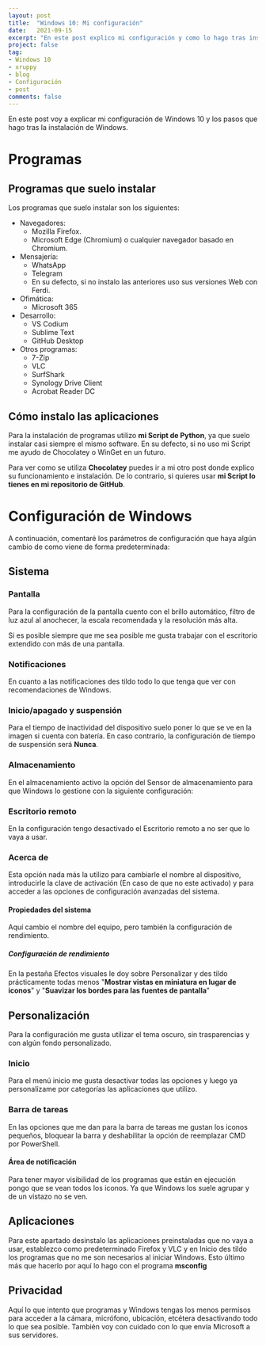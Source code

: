 ```yaml
---
layout: post
title:  "Windows 10: Mi configuración"
date:   2021-09-15
excerpt: "En este post explico mi configuración y como lo hago tras instalar Windows 10."
project: false
tag:
- Windows 10 
- xruppy
- blog
- Configuración
- post
comments: false
---
```


En este post voy a explicar mi configuración de Windows 10 y los pasos que hago tras la instalación de Windows.


# Programas
## Programas que suelo instalar

Los programas que suelo instalar son los siguientes:

 - Navegadores:
   - Mozilla Firefox.
   - Microsoft Edge (Chromium) o cualquier navegador basado en Chromium.
- Mensajería:
  - WhatsApp
  - Telegram
  - En su defecto, si no instalo las anteriores uso sus versiones Web con Ferdi.
- Ofimática: 
  - Microsoft 365
- Desarrollo:
  - VS Codium
  - Sublime Text
  - GitHub Desktop
- Otros programas:
  - 7-Zip
  - VLC
  - SurfShark
  - Synology Drive Client
  - Acrobat Reader DC

## Cómo instalo las aplicaciones

Para la instalación de programas utilizo **mi Script de Python**, ya que suelo instalar casi siempre el mismo software. En su defecto, si no uso mi Script me ayudo de Chocolatey  o WinGet en un futuro. 

Para ver como se utiliza **Chocolatey** puedes ir a mi otro post donde explico su funcionamiento e instalación. De lo contrario, si quieres usar **mi Script lo tienes en mi repositorio de GitHub**.

# Configuración de Windows
A continuación, comentaré los parámetros de configuración que haya algún cambio de como viene de forma predeterminada:
## Sistema
### Pantalla
Para la configuración de la pantalla cuento con el brillo automático, filtro de luz azul al anochecer, la escala recomendada y la resolución más alta.

Si es posible siempre que me sea posible me gusta trabajar con el escritorio extendido con más de una pantalla.

### Notificaciones
En cuanto a las notificaciones des tildo todo lo que tenga que ver con recomendaciones de Windows.

### Inicio/apagado y suspensión
Para el tiempo de inactividad del dispositivo suelo poner lo que se ve en la imagen si cuenta con batería. En caso contrario, la configuración de tiempo de suspensión será **Nunca**.

### Almacenamiento
En el almacenamiento activo la opción del Sensor de almacenamiento para que Windows lo gestione con la siguiente configuración:

### Escritorio remoto
En la configuración tengo desactivado el Escritorio remoto a no ser que lo vaya a usar.

### Acerca de
Esta opción nada más la utilizo para cambiarle el nombre al dispositivo, introducirle la clave de activación (En caso de que no este activado) y para acceder a las opciones de configuración avanzadas del sistema.

#### Propiedades del sistema
Aquí cambio el nombre del equipo, pero también la configuración de rendimiento.

##### Configuración de rendimiento
En la pestaña Efectos visuales le doy sobre Personalizar y des tildo prácticamente todas menos "**Mostrar vistas en miniatura en lugar de iconos**" y "**Suavizar los bordes para las fuentes de pantalla**"

## Personalización
Para la configuración me gusta utilizar el tema oscuro, sin trasparencias y con algún fondo personalizado.

### Inicio
Para el menú inicio me gusta desactivar todas las opciones y luego ya personalízame por categorías las aplicaciones que utilizo.

### Barra de tareas
En las opciones que me dan para la barra de tareas me gustan los iconos pequeños, bloquear la barra y deshabilitar la opción de reemplazar CMD por PowerShell.

#### Área de notificación
Para tener mayor visibilidad de los programas que están en ejecución pongo que se vean todos los iconos. Ya que Windows los suele agrupar y de un vistazo no se ven.

## Aplicaciones
Para este apartado desinstalo las aplicaciones preinstaladas que no vaya a usar, establezco como predeterminado Firefox y VLC y en Inicio des tildo los programas que no me son necesarios al iniciar Windows. Esto último más que hacerlo por aquí lo hago con el programa **msconfig**

## Privacidad
Aquí lo que intento que programas y Windows tengas los menos permisos para acceder a la cámara, micrófono, ubicación, etcétera desactivando todo lo que sea posible. También voy con cuidado con lo que envía Microsoft a sus servidores.

